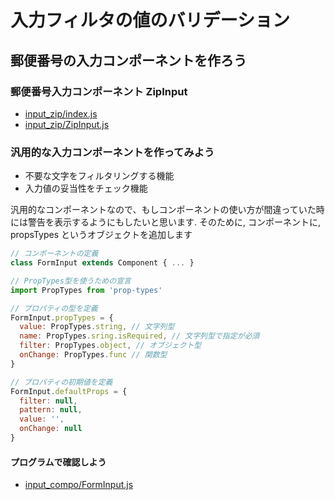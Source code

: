 # 入力フィルタの値のバリデーション
## 郵便番号の入力コンポーネントを作ろう

### 郵便番号入力コンポーネント ZipInput 

- [input_zip/index.js](examles/input_zip/src/index.js)
- [input_zip/ZipInput.js](exmples/input_zip/src/ZipInput.js)

### 汎用的な入力コンポーネントを作ってみよう

- 不要な文字をフィルタリングする機能
- 入力値の妥当性をチェック機能

汎用的なコンポーネントなので、もしコンポーネントの使い方が間違っていた時には警告を表示するようにもしたいと思います.
そのために, コンポーネントに, propsTypes というオブジェクトを追加します

```js
// コンポーネントの定義
class FormInput extends Component { ... }

// PropTypes型を使うための宣言
import PropTypes from 'prop-types'

// プロパティの型を定義
FormInput.propTypes = {
  value: PropTypes.string, // 文字列型
  name: PropTypes.sring.isRequired, // 文字列型で指定が必須
  filter: PropTypes.object, // オブジェクト型
  onChange: PropTypes.func // 関数型
}

// プロパティの初期値を定義
FormInput.defaultProps = {
  filter: null,
  pattern: null,
  value: '',
  onChange: null
}
```

#### プログラムで確認しよう

- [input_compo/FormInput.js](input_compo/src/FormInput.js)

